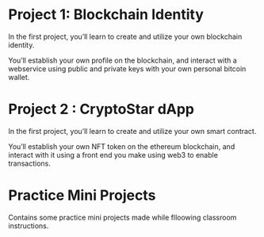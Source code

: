 # Project 1: Blockchain Identity
In the first project, you’ll learn to create and utilize your own blockchain identity.

You’ll establish your own profile on the blockchain, and interact with a webservice using public and private keys with your own personal bitcoin wallet.

# Project 2 : CryptoStar dApp
In the first project, you’ll learn to create and utilize your own smart contract.

You’ll establish your own NFT token on the ethereum blockchain, and interact with it using a front end you make using web3 to enable transactions.

# Practice Mini Projects 
Contains some practice mini projects made while flloowing classroom instructions.
